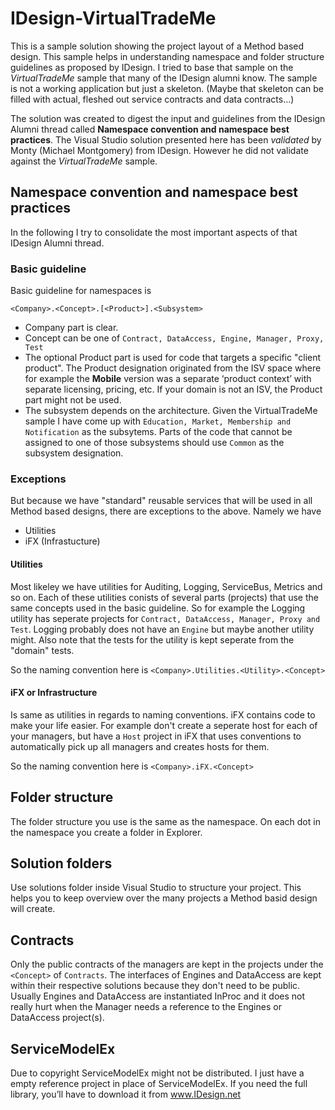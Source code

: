 # IDesign-VirtualTradeMe
This is a sample solution showing the project layout of a Method based design. 
This sample helps in understanding namespace and folder structure guidelines as proposed by IDesign. I tried to base that sample on the *VirtualTradeMe* sample that many of the IDesign alumni know. The sample is not a working application but just a skeleton. (Maybe that skeleton can be filled with actual, fleshed out service contracts and data contracts...) 

The solution was created to digest the input and guidelines from the IDesign Alumni thread called **Namespace convention and namespace best practices**.
The Visual Studio solution presented here has been *validated* by Monty (Michael Montgomery) from IDesign. However he did not validate 
against the *VirtualTradeMe* sample. 

## Namespace convention and namespace best practices 
In the following I try to consolidate the most important aspects of that IDesign Alumni thread.

### Basic guideline
Basic guideline for namespaces is 

`<Company>.<Concept>.[<Product>].<Subsystem>`

* Company part is clear. 
* Concept can be one of `Contract, DataAccess, Engine, Manager, Proxy, Test`
* The optional Product part is used for code that targets a specific "client product". 
The Product designation originated from the ISV space where for example the **Mobile** version was a separate ‘product context’ with
separate licensing, pricing, etc. If your domain is not an ISV, the Product part might not be used. 
* The subsystem depends on the architecture. Given the VirtualTradeMe sample I have come up with `Education, Market, Membership and Notification` 
as the subsytems. Parts of the code that cannot be assigned to one of those subsystems should use `Common` as the 
subsystem designation.

### Exceptions
But because we have "standard" reusable services that will be used in all Method based designs, there are exceptions to the above. Namely we have 
* Utilities
* iFX (Infrastucture)

#### Utilities
Most likeley we have utilities for Auditing, Logging, ServiceBus, Metrics and so on. Each of these utilities conists of several parts (projects) that use the same concepts used in the basic guideline. So for example the Logging utility
has seperate projects for `Contract, DataAccess, Manager, Proxy and Test`. Logging probably does not have an `Engine`
but maybe another utility might. Also note that the tests for the utility is kept seperate from the "domain" tests.

So the naming convention here is `<Company>.Utilities.<Utility>.<Concept>`

#### iFX or Infrastructure
Is same as utilities in regards to naming conventions. iFX contains code to make your life easier. For example don't create a seperate host for each of your managers, but have a `Host` project in iFX that uses conventions to automatically pick up all managers and creates hosts for them.

So the naming convention here is `<Company>.iFX.<Concept>`

## Folder structure
The folder structure you use is the same as the namespace. On each dot in the namespace you create a folder in Explorer.

## Solution folders
Use solutions folder inside Visual Studio to structure your project. This helps you to keep overview over the many projects a Method basid design will create.

## Contracts
Only the public contracts of the managers are kept in the projects under the `<Concept>` of `Contracts`. The interfaces of Engines and DataAccess are kept within their respective solutions because they don't need to be public. Usually Engines and DataAccess are instantiated InProc and it does not really hurt when the Manager needs a reference to the Engines or DataAccess project(s).

## ServiceModelEx
Due to copyright ServiceModelEx might not be distributed. I just have a empty reference project in place of ServiceModelEx. If you need the full library, you’ll have to download it from www.IDesign.net 






